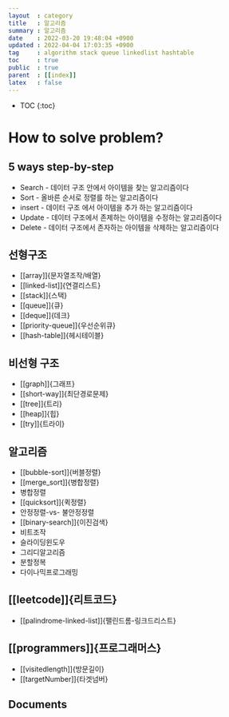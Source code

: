 ```yaml
---
layout  : category 
title   : 알고리즘 
summary : 알고리즘 
date    : 2022-03-20 19:48:04 +0900
updated : 2022-04-04 17:03:35 +0900
tag     : algorithm stack queue linkedlist hashtable 
toc     : true
public  : true
parent  : [[index]] 
latex   : false
---
```

* TOC
{:toc}

# How to solve problem?
## 5 ways step-by-step
* Search - 데이터 구조 안에서 아이템을 찾는 알고리즘이다
* Sort - 올바른 순서로 정렬를 하는 알고리즘이다
* insert - 데이터 구조 에서 아이템을 추가 하는 알고리즘이다
* Update - 데이터 구조에서 존제하는 아이템을 수정하는 알고리즘이다
* Delete - 데이터 구조에서 존자하는 아이템을 삭제하는 알고리즘이다

## 선형구조 
* [[array]]{문자열조작/배열}
* [[linked-list]]{연결리스트}
* [[stack]]{스택}
* [[queue]]{큐}
* [[deque]]{데크}
* [[priority-queue]]{우선순위큐}
* [[hash-table]]{헤시테이블}

## 비선형 구조 
* [[graph]]{그래프}
* [[short-way]]{최단경로문제}
* [[tree]]{트리}
* [[heap]]{힙}
* [[try]]{트라이}

## 알고리즘
* [[bubble-sort]]{버블정렬}
* [[merge_sort]]{병합정렬}
* 병합정렬
* [[quicksort]]{퀵정렬}
* 안정정렬-vs- 불안정정렬
* [[binary-search]]{이진검색}
* 비트조작
* 슬라이딩윈도우
* 그리디알고리즘
* 분할정복
* 다이나믹프로그래밍

## [[leetcode]]{리트코드}
* [[palindrome-linked-list]]{팰린드롬-링크드리스트}


## [[programmers]]{프로그래머스}
* [[visitedlength]]{방문길이}
* [[targetNumber]]{타겟넘버}

## Documents

